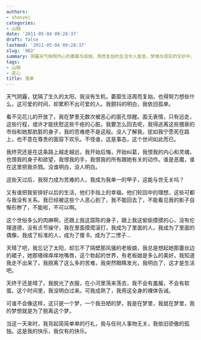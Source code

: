 ```yaml
---
authors:
- shanzei
categories:
- 山贼
date: '2011-05-04 09:28:37'
draft: false
lastmod: '2011-05-04 09:28:37'
slug: '982'
summary: 阴霾天气映照内心的萎靡与孤独，周而复始的生活令人窒息。梦境与现实的交织中，充满对世俗的厌恶与自我挣扎，试图逃离却深陷欲望与苦难的泥沼。最终在赤裸的自我审视中觉醒，选择骄傲地孤独前行，寻找仅存的快乐。
tags:
- 山贼
- 恶心
title: 落单
---
```

天气阴霾，犹隔了生久的太阳，我没有生机，萎靡生活周而复始。也得努力想些什么，这可爱的时间，却累积不出可爱的人。我颤抖的明白，我依旧孤单。

看不见花儿的开放了，我在梦里无数次被恶心的面孔惊醒。面无表情，只有远走，这些行程，或许才能抚慰这些千疮的心脏。我要怎么回去呢，我得逃离这些猥亵的市俗和她那肮脏的身子，我的苦难绝不是这般。没人了解我，犹如我宁愿死在路上，也不意在尊贵的面容下欢乐。不怪谁，这是事态，这个世间如此而已。

我终究还是在这条路上越走越远，我开始后悔，开始纠葛，我恨我的内心和灵魂，也恨我的身子和欲望，我恨我的手，我恨我的所有跟她有关的动作。谁是恶魔，谁在这里把我杀戮。没谁明白，没人明白。

这些天过后，我努力成为苦难的人，我成为我单一的甲子，这能与世无关吗？

又有谁把我安排好以后的生活，他们手指上的幸福，他们轮回中的理想，这些可都与我没有关系。我已经被这些个人恶心到了，我不能回去了，不能看见我的影子自惭形秽了，不能啦，不可以啊。

这个世俗多么的肉麻啊，还跟上我这腐陈的身子，跟上我这偷偷摸摸的心，没有伦理道德，没有贞节操守，我在里面摸爬滚打，我成为了里面的人，我成为了里面的偶像，我成了标准的人，成为了傻 B，成为了二愣子…

天晴了吧，我忘记了太阳，却忘不了隔壁那风骚的老板娘，我总是想起她那蕾丝边的裙子，她那缠绵痒痒地嘴唇，这个勃起的世界，有老板娘是多么的美好。我知道我走不出来了，我脱离了这么多的苦难，我突然眼睛发光，我明白了，这才是生活吧。

天终于还是晴了，我脱光了衣服，在小河里荡来荡去，我不会有羞赧，不会有软蛋。这个时间里，我没明白过来。可我成熟了，我用这全身的裸体告诫。

可谁不会像这样，这只是一个梦，一个我丑陋的梦。我是在梦里，我就在梦里，我的梦想就是为了脱离这个梦。

当这一天来时，我背起简简单单的行礼，我与任何人事物无关，我依旧骄傲的孤独。这是我的快乐，我仅有的快乐。